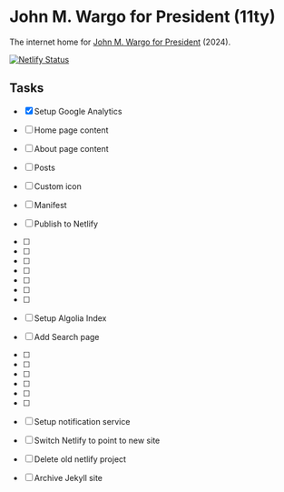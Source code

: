# John M. Wargo for President (11ty)

The internet home for [John M. Wargo for President](https://wargo2024.com) (2024).

[![Netlify Status](https://api.netlify.com/api/v1/badges/24347911-99ed-4e69-b158-c2d787dad82a/deploy-status)](https://app.netlify.com/sites/wargo2024/deploys)

## Tasks

* [x] Setup Google Analytics
* [ ] Home page content
* [ ] About page content
* [ ] Posts
* [ ] Custom icon 
* [ ] Manifest
* [ ] Publish to Netlify
* [ ] 
* [ ] 
* [ ] 
* [ ] 
* [ ] 
* [ ] 
* [ ] 

* [ ] Setup Algolia Index
* [ ] Add Search page
* [ ] 
* [ ] 
* [ ] 
* [ ] 
* [ ] 
* [ ] 
* [ ] Setup notification service
* [ ] Switch Netlify to point to new site
* [ ] Delete old netlify project
* [ ] Archive Jekyll site